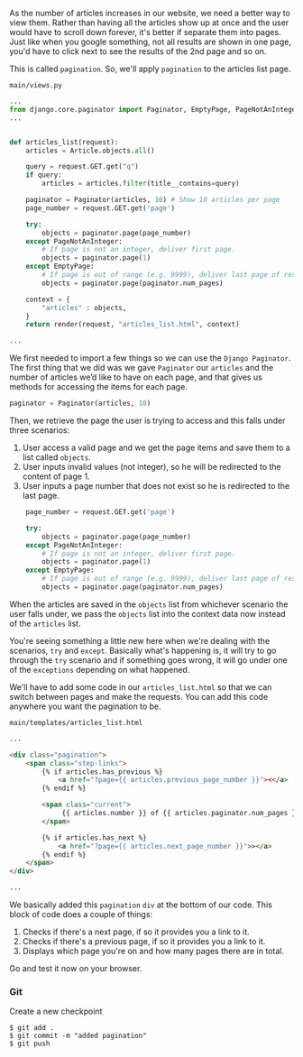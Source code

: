 As the number of articles increases in our website, we need a better way to view them. Rather than having all the articles show up at once and the user would have to scroll down forever, it's better if separate them into pages. Just like when you google something, not all results are shown in one page, you'd have to click next to see the results of the 2nd page and so on. 

This is called `pagination`. So, we'll apply `pagination` to the articles list page.

`main/views.py`
```python
...
from django.core.paginator import Paginator, EmptyPage, PageNotAnInteger
...


def articles_list(request):
    articles = Article.objects.all()

    query = request.GET.get("q")
    if query:
        articles = articles.filter(title__contains=query)

    paginator = Paginator(articles, 10) # Show 10 articles per page
	page_number = request.GET.get('page')

	try:
		objects = paginator.page(page_number)
	except PageNotAnInteger:
		# If page is not an integer, deliver first page.
		objects = paginator.page(1)
	except EmptyPage:
		# If page is out of range (e.g. 9999), deliver last page of results.
		objects = paginator.page(paginator.num_pages)

    context = {
        "articles" : objects,
    }
    return render(request, "articles_list.html", context)

...


```

We first needed to import a few things so we can use the `Django Paginator`. The first thing that we did was we gave `Paginator` our `articles` and the number of articles we’d like to have on each page, and that gives us methods for accessing the items for each page. 
```python
paginator = Paginator(articles, 10)
```

Then, we retrieve the page the user is trying to access and this falls under three scenarios:

1. User access a valid page and we get the page items and save them to a list called `objects`.
2. User inputs invalid values (not integer), so he will be redirected to the content of page 1.
3. User inputs a page number that does not exist so he is redirected to the last page.
```python
	page_number = request.GET.get('page')

	try:
		objects = paginator.page(page_number)
	except PageNotAnInteger:
		# If page is not an integer, deliver first page.
		objects = paginator.page(1)
	except EmptyPage:
		# If page is out of range (e.g. 9999), deliver last page of results.
		objects = paginator.page(paginator.num_pages)
```

When the articles are saved in the `objects` list from whichever scenario the user falls under, we pass the `objects` list into the context data now instead of the `articles` list.

You're seeing something a little new here when we're dealing with the scenarios, `try` and `except`. Basically what's happening is, it will try to go through the `try` scenario and if something goes wrong, it will go under one of the `exceptions` depending on what happened.


 We'll have to add some code in our `articles_list.html` so that we can switch between pages and make the requests. You can add this code anywhere you want the pagination to be.

 `main/templates/articles_list.html`

```html
...

<div class="pagination">
    <span class="step-links">
        {% if articles.has_previous %}
            <a href="?page={{ articles.previous_page_number }}"><</a>
        {% endif %}

        <span class="current">
             {{ articles.number }} of {{ articles.paginator.num_pages }}
        </span>

        {% if articles.has_next %}
            <a href="?page={{ articles.next_page_number }}">></a>
        {% endif %}
    </span>
</div>

...
```

We basically added this `pagination` `div` at the bottom of our code. This block of code does a couple of things:

1. Checks if there's a next page, if so it provides you a link to it.
2. Checks if there's a previous page, if so it provides you a link to it.
3. Displays which page you're on and how many pages there are in total.

Go and test it now on your browser.

### Git

Create a new checkpoint

```shell
$ git add .
$ git commit -m "added pagination"
$ git push
```
